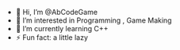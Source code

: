 - 👋 Hi, I’m @AbCodeGame
- 👀 I’m interested in Programming , Game Making
- 🌱 I’m currently learning C++
- ⚡ Fun fact: a little lazy

<!---
AbCodeGame/AbCodeGame is a ✨ special ✨ repository because its `README.md` (this file) appears on your GitHub profile.
You can click the Preview link to take a look at your changes.
--->
